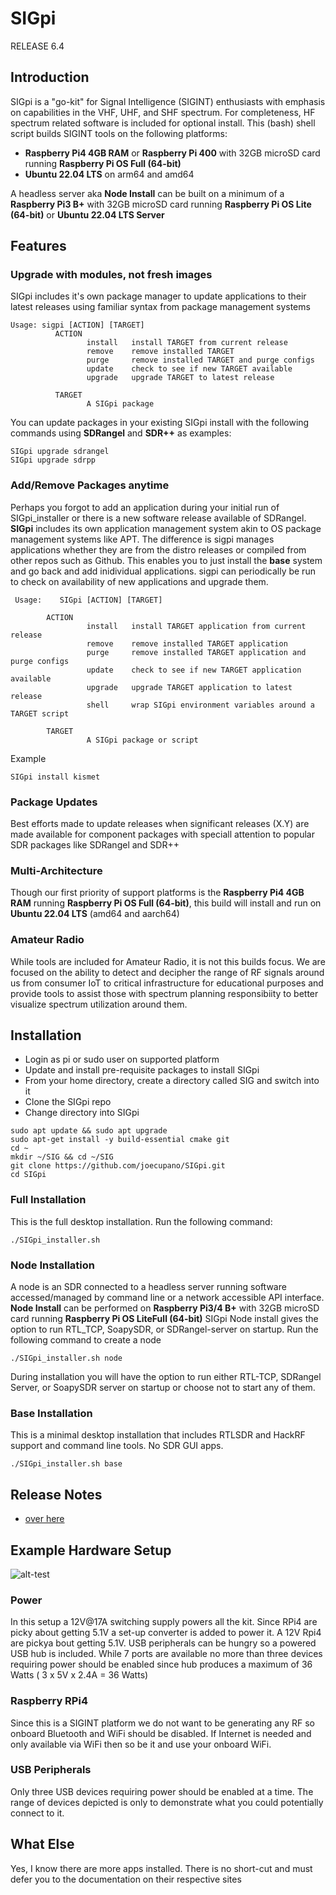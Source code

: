 # SIGpi

RELEASE 6.4

## Introduction

SIGpi is a "go-kit" for Signal Intelligence (SIGINT) enthusiasts with emphasis on capabilities in the VHF, UHF, and SHF spectrum. For completeness, HF spectrum related software is included for optional install. This (bash) shell script builds SIGINT tools on the following platforms:

- **Raspberry Pi4 4GB RAM** or **Raspberry Pi 400** with 32GB microSD card running **Raspberry Pi OS Full (64-bit)**
- **Ubuntu 22.04 LTS** on arm64 and amd64

A headless server aka **Node Install** can be built on a minimum of a **Raspberry Pi3 B+** with 32GB microSD card running **Raspberry Pi OS Lite (64-bit)** or **Ubuntu 22.04 LTS Server**


## Features

### Upgrade with modules, not fresh images
SIGpi includes it's own package manager to update applications to their latest releases using familiar syntax from package management systems

```
Usage: sigpi [ACTION] [TARGET]
          ACTION  
                 install   install TARGET from current release
                 remove    remove installed TARGET
                 purge     remove installed TARGET and purge configs
                 update    check to see if new TARGET available
                 upgrade   upgrade TARGET to latest release

          TARGET
                 A SIGpi package
```

You can update packages in your existing SIGpi install with the following commands using **SDRangel** and **SDR++** as examples:

```
SIGpi upgrade sdrangel
SIGpi upgrade sdrpp
```

### Add/Remove Packages anytime
Perhaps you forgot to add an application during your initial run of SIGpi_installer or there is a new software release available of SDRangel. **SIGpi** includes its own application management system akin to OS package management systems like APT. The difference is sigpi manages
applications whether they are from the distro releases or compiled from other repos such as Github. This enables you to just install the **base** system and go back and add inidividual applications. sigpi can periodically be run to check on availability of new applications and upgrade them.
```
 Usage:    SIGpi [ACTION] [TARGET]

        ACTION  
                 install   install TARGET application from current release
                 remove    remove installed TARGET application
                 purge     remove installed TARGET application and purge configs
                 update    check to see if new TARGET application available
                 upgrade   upgrade TARGET application to latest release
                 shell     wrap SIGpi environment variables around a TARGET script

        TARGET
                 A SIGpi package or script
```
Example
```
SIGpi install kismet
```

### Package Updates
Best efforts made to update releases when significant releases (X.Y) are made available for component packages with speciall attention to popular SDR packages like SDRangel and SDR++

### Multi-Architecture
Though our first priority of support platforms is the **Raspberry Pi4 4GB RAM** running **Raspberry Pi OS Full (64-bit)**, this build will install and run on **Ubuntu 22.04 LTS** (amd64 and aarch64)

### Amateur Radio
While tools are included for Amateur Radio, it is not this builds focus. We are focused on the ability to detect and decipher the range of RF signals around us from consumer IoT to critical infrastructure for educational purposes and provide tools to assist those with spectrum planning responsibiity to better visualize spectrum utilization around them.


## Installation

- Login as pi or sudo user on supported platform
- Update and install pre-requisite packages to install SIGpi
- From your home directory, create a directory called SIG and switch into it
- Clone the SIGpi repo 
- Change directory into SIGpi

```
sudo apt update && sudo apt upgrade
sudo apt-get install -y build-essential cmake git
cd ~
mkdir ~/SIG && cd ~/SIG
git clone https://github.com/joecupano/SIGpi.git
cd SIGpi
```

### Full Installation

This is the full desktop installation. Run the following command:

```
./SIGpi_installer.sh
```

### Node Installation

A node is an SDR connected to a headless server running software accessed/managed by command line or a network accessible
API interface. **Node Install** can be performed on **Raspberry Pi3/4 B+** with 32GB microSD card running **Raspberry Pi OS LiteFull (64-bit)**
SIGpi Node install gives the option to run RTL_TCP, SoapySDR, or SDRangel-server on startup. Run the following command to create a node

```
./SIGpi_installer.sh node
```

During installation you will have the option to run either RTL-TCP, SDRangel Server, or SoapySDR server on startup or choose not to start 
any of them. 

### Base Installation

This is a minimal desktop installation that includes RTLSDR and HackRF support and command line tools. No SDR GUI apps.

```
./SIGpi_installer.sh base
```

## Release Notes
* [over here](RELEASE_NOTES.md)



## Example Hardware Setup
![alt-test](https://github.com/joecupano/SIGpi/blob/main/backgrounds/SIGpi_architecture.png)

### Power
In this setup a 12V@17A switching supply powers all the kit. Since RPi4 are picky about getting 5.1V a set-up converter is added to power it. A 12V Rpi4 are pickya bout getting 5.1V. USB peripherals can be hungry so a powered USB hub is included. While 7 ports are available no more than three devices requiring power should be enabled since hub produces a maximum of 36 Watts ( 3 x 5V x 2.4A = 36 Watts)

### Raspberry RPi4
Since this is a SIGINT platform we do not want to be generating any RF so onboard Bluetooth and WiFi should be disabled. If Internet is needed and only available via WiFi then so be it and use your onboard WiFi.

### USB Peripherals
Only three USB devices requiring power should be enabled at a time. The range of devices depicted is only to demonstrate what you could potentially connect to it.

## What Else
Yes, I know there are more apps installed. There is no short-cut and must defer you to the documentation on their respective sites
